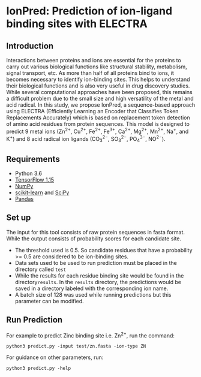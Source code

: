 # IonPred: Prediction of ion-ligand binding sites with ELECTRA

## Introduction
Interactions between proteins and ions are essential for the proteins to carry out various biological functions like structural stability, metabolism, signal transport, etc. As more than half of all proteins bind to ions, it becomes necessary to identify ion-binding sites. This helps to understand their biological functions and is also very useful in drug discovery studies. While several computational approaches have been proposed, this remains a difficult problem due to the small size and high versatility of the metal and acid radical. In this study, we propose IonPred, a sequence-based approach using ELECTRA (Efficiently Learning an Encoder that Classifies Token Replacements Accurately) which is based on replacement token detection of amino acid residues from protein sequences. This model is designed to predict 9 metal ions (Zn<sup>2+</sup>, Cu<sup>2+</sup>, Fe<sup>2+</sup>, Fe<sup>3+</sup>, Ca<sup>2+</sup>, Mg<sup>2+</sup>, Mn<sup>2+</sup>, Na<sup>+</sup>, and K<sup>+</sup>) and 8 acid radical ion ligands (CO<sub>3</sub><sup>2−</sup>, SO<sub>3</sub><sup>2−</sup>, PO<sub>4</sub><sup>3−</sup>, NO<sup>2−</sup>).   

## Requirements
- Python 3.6
- [TensorFlow 1.15](https://www.tensorflow.org/)
- [NumPy](https://numpy.org/)
- [scikit-learn](https://scikit-learn.org/stable/) and [SciPy](https://scipy.org/) 
- [Pandas](https://pandas.pydata.org/)

## Set up
The input for this tool consists of raw protein sequences in fasta format. While the output consists of probability scores for each candidate site. 
- The threshold used is 0.5. So candidate residues that have a probability >= 0.5 are considered to be ion-binding sites. 
- Data sets used to be used to run prediction must be placed in the directory called `test` 
- While the results for each residue binding site would be found in the directory`results`. In the `results` directory, the predictions would be saved in a directory labeled with the corresponding ion name.
- A batch size of 128 was used while running predictions but this parameter can be modified.

## Run Prediction
For example to predict Zinc binding site i.e. Zn<sup>2+</sup>, run the command:

`python3 predict.py -input test/zn.fasta -ion-type ZN`

For guidance on other parameters, run:

`python3 predict.py -help`
